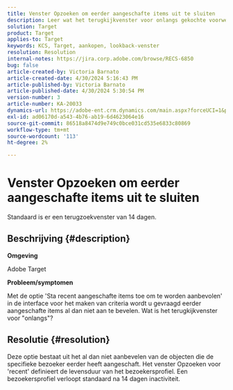 ```yaml
---
title: Venster Opzoeken om eerder aangeschafte items uit te sluiten
description: Leer wat het terugkijkvenster voor onlangs gekochte voorwerpen is.
solution: Target
product: Target
applies-to: Target
keywords: KCS, Target, aankopen, lookback-venster
resolution: Resolution
internal-notes: https://jira.corp.adobe.com/browse/RECS-6850
bug: false
article-created-by: Victoria Barnato
article-created-date: 4/30/2024 5:16:43 PM
article-published-by: Victoria Barnato
article-published-date: 4/30/2024 5:30:54 PM
version-number: 3
article-number: KA-20033
dynamics-url: https://adobe-ent.crm.dynamics.com/main.aspx?forceUCI=1&pagetype=entityrecord&etn=knowledgearticle&id=be6d0369-1507-ef11-9f89-000d3a31b84a
exl-id: ad06170d-a543-4b76-ab19-6d4623064e16
source-git-commit: 86518a8474d9e749c0bce031cd535e6833c80869
workflow-type: tm+mt
source-wordcount: '113'
ht-degree: 2%

---
```


# Venster Opzoeken om eerder aangeschafte items uit te sluiten


Standaard is er een terugzoekvenster van 14 dagen.

## Beschrijving {#description}


<b>Omgeving</b>

Adobe Target

<b>Probleem/symptomen</b>

Met de optie &#39;Sta recent aangeschafte items toe om te worden aanbevolen&#39; in de interface voor het maken van criteria wordt u gevraagd eerder aangeschafte items al dan niet aan te bevelen. Wat is het terugkijkvenster voor &quot;onlangs&quot;?


## Resolutie {#resolution}


Deze optie bestaat uit het al dan niet aanbevelen van de objecten die de specifieke bezoeker eerder heeft aangeschaft. Het venster Opzoeken voor &#39;recent&#39; definieert de levensduur van het bezoekersprofiel. Een bezoekersprofiel verloopt standaard na 14 dagen inactiviteit.
